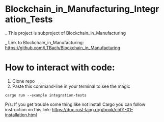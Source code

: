 # Blockchain_in_Manufacturing_Integration_Tests
_ This project is subproject of Blockchain_in_Manufacturing

_ Link to Blockchain_in_Manufacturing: https://github.com/LTBach/Blockchain_in_Manufacturing
# How to interact with code:
1. Clone repo
2. Paste this command-line in your terminal to see the magic
```
cargo run --example integration-tests
```
P/s: If you get trouble some thing like not install Cargo you can follow instruction on this link: https://doc.rust-lang.org/book/ch01-01-installation.html
